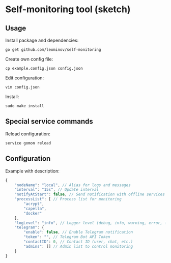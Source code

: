 # Self-monitoring tool (sketch)

## Usage
Install package and dependencies:
```shell
go get github.com/leominov/self-monitoring
```
Create own config file:
```shell
cp example.config.json config.json
```
Edit configuration:
```shell
vim config.json
```
Install:
```shell
sudo make install
```

## Special service commands
Reload configuration:
```shell
service gomon reload
```

## Configuration
Example with description:
```javascript
{
    "nodeName": "local", // Alias for logs and messages
    "interval": "15s", // Update interval
    "notifyAtStart": false, // Send notification with offline services on start
	"processList": [ // Process list for monitoring
        "acrypt",
		"capella",
		"docker"
    ],
    "logLevel": "info", // Logger level (debug, info, warning, error, fatal, panic)
    "telegram": {
        "enable": false, // Enable Telegram notification
        "token": "", // Telegram Bot API Token
        "contactID": 0, // Contact ID (user, chat, etc.)
        "admins": [] // Admin list to control monitoring
    }
}
```
